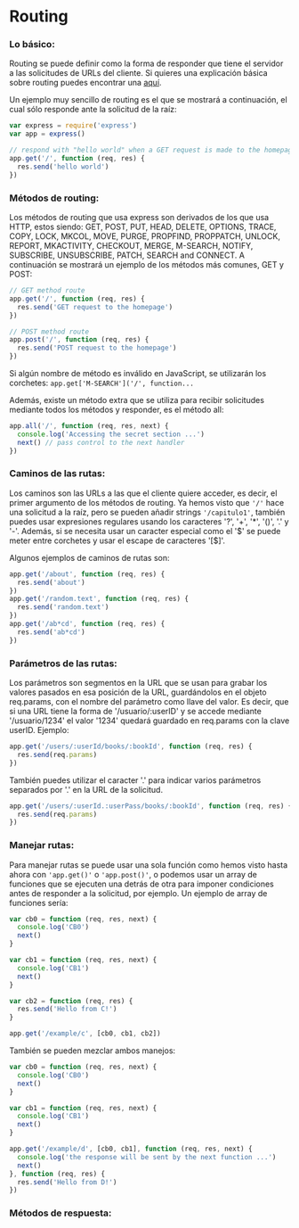 # Routing

### Lo básico:
Routing se puede definir como la forma de responder que tiene el servidor a las solicitudes de URLs del cliente. Si quieres una explicación básica sobre routing puedes encontrar una [aquí](chapter2.md).

Un ejemplo muy sencillo de routing es el que se mostrará a continuación, el cual sólo responde ante la solicitud de la raíz:
```javascript
var express = require('express')
var app = express()

// respond with "hello world" when a GET request is made to the homepage
app.get('/', function (req, res) {
  res.send('hello world')
})
```

### Métodos de routing:
Los métodos de routing que usa express son derivados de los que usa HTTP, estos siendo: GET, POST, PUT, HEAD, DELETE, OPTIONS, TRACE, COPY, LOCK, MKCOL, MOVE, PURGE, PROPFIND, PROPPATCH, UNLOCK, REPORT, MKACTIVITY, CHECKOUT, MERGE, M-SEARCH, NOTIFY, SUBSCRIBE, UNSUBSCRIBE, PATCH, SEARCH and CONNECT.
A continuación se mostrará un ejemplo de los métodos más comunes, GET y POST:
```javascript
// GET method route
app.get('/', function (req, res) {
  res.send('GET request to the homepage')
})

// POST method route
app.post('/', function (req, res) {
  res.send('POST request to the homepage')
})
```
Si algún nombre de método es inválido en JavaScript, se utilizarán los corchetes: `app.get['M-SEARCH']('/', function...`

Además, existe un método extra que se utiliza para recibir solicitudes mediante todos los métodos y responder, es el método all:
```javascript
app.all('/', function (req, res, next) {
  console.log('Accessing the secret section ...')
  next() // pass control to the next handler
})
```

### Caminos de las rutas:
Los caminos son las URLs a las que el cliente quiere acceder, es decir, el primer argumento de los métodos de routing.
Ya hemos visto que `'/'` hace una solicitud a la raíz, pero se pueden añadir strings `'/capitulo1'`, también puedes usar expresiones regulares usando los caracteres '?', '+', '*', '()', '.' y '-'.
Además, si se necesita usar un caracter especial como el '$' se puede meter entre corchetes y usar el escape de caracteres '[\$]'.

Algunos ejemplos de caminos de rutas son:
```javascript
app.get('/about', function (req, res) {
  res.send('about')
})
app.get('/random.text', function (req, res) {
  res.send('random.text')
})
app.get('/ab*cd', function (req, res) {
  res.send('ab*cd')
})
```

### Parámetros de las rutas:
Los parámetros son segmentos en la URL que se usan para grabar los valores pasados en esa posición de la URL, guardándolos en el objeto req.params, con el nombre del parámetro como llave del valor. Es decir, que si una URL tiene la forma de '/usuario/:userID' y se accede mediante '/usuario/1234' el valor '1234' quedará guardado en req.params con la clave userID.
Ejemplo:
```javascript
app.get('/users/:userId/books/:bookId', function (req, res) {
  res.send(req.params)
})
```
También puedes utilizar el caracter '.' para indicar varios parámetros separados por '.' en la URL de la solicitud.
```javascript
app.get('/users/:userId.:userPass/books/:bookId', function (req, res) {
  res.send(req.params)
})
```

### Manejar rutas:
Para manejar rutas se puede usar una sola función como hemos visto hasta ahora con `'app.get()'` o `'app.post()'`, o podemos usar un array de funciones que se ejecuten una detrás de otra para imponer condiciones antes de responder a la solicitud, por ejemplo.
Un ejemplo de array de funciones sería:
```javascript
var cb0 = function (req, res, next) {
  console.log('CB0')
  next()
}

var cb1 = function (req, res, next) {
  console.log('CB1')
  next()
}

var cb2 = function (req, res) {
  res.send('Hello from C!')
}

app.get('/example/c', [cb0, cb1, cb2])
```
También se pueden mezclar ambos manejos:
```javascript
var cb0 = function (req, res, next) {
  console.log('CB0')
  next()
}

var cb1 = function (req, res, next) {
  console.log('CB1')
  next()
}

app.get('/example/d', [cb0, cb1], function (req, res, next) {
  console.log('the response will be sent by the next function ...')
  next()
}, function (req, res) {
  res.send('Hello from D!')
})
```

### Métodos de respuesta:
